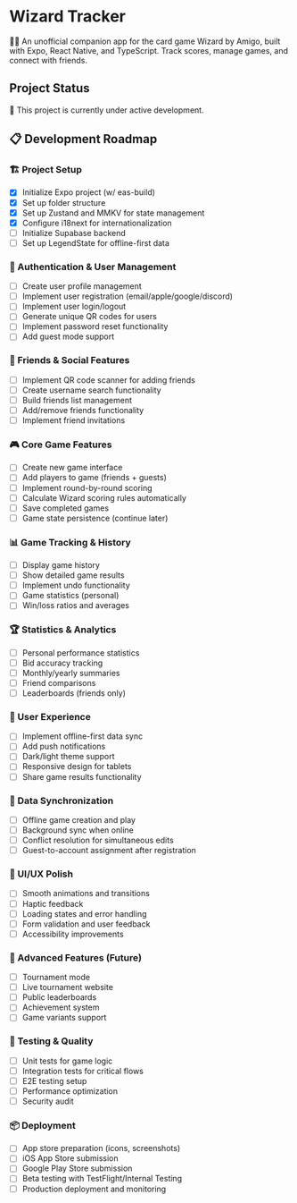 # Wizard Tracker

🧙‍♂️ An unofficial companion app for the card game Wizard by Amigo, built with Expo, React Native, and TypeScript. Track scores, manage games, and connect with friends.

## Project Status 

🚧 This project is currently under active development.

## 📋 Development Roadmap

### 🏗️ Project Setup
- [x] Initialize Expo project (w/ eas-build)
- [x] Set up folder structure
- [x] Set up Zustand and MMKV for state management
- [x] Configure i18next for internationalization
- [ ] Initialize Supabase backend
- [ ] Set up LegendState for offline-first data

### 🔐 Authentication & User Management
- [ ] Create user profile management
- [ ] Implement user registration (email/apple/google/discord)
- [ ] Implement user login/logout
- [ ] Generate unique QR codes for users
- [ ] Implement password reset functionality
- [ ] Add guest mode support

### 👥 Friends & Social Features
- [ ] Implement QR code scanner for adding friends
- [ ] Create username search functionality
- [ ] Build friends list management
- [ ] Add/remove friends functionality
- [ ] Implement friend invitations

### 🎮 Core Game Features
- [ ] Create new game interface
- [ ] Add players to game (friends + guests)
- [ ] Implement round-by-round scoring
- [ ] Calculate Wizard scoring rules automatically
- [ ] Save completed games
- [ ] Game state persistence (continue later)

### 📊 Game Tracking & History
- [ ] Display game history
- [ ] Show detailed game results
- [ ] Implement undo functionality
- [ ] Game statistics (personal)
- [ ] Win/loss ratios and averages

### 🏆 Statistics & Analytics
- [ ] Personal performance statistics
- [ ] Bid accuracy tracking
- [ ] Monthly/yearly summaries
- [ ] Friend comparisons
- [ ] Leaderboards (friends only)

### 📱 User Experience
- [ ] Implement offline-first data sync
- [ ] Add push notifications
- [ ] Dark/light theme support
- [ ] Responsive design for tablets
- [ ] Share game results functionality

### 🔄 Data Synchronization
- [ ] Offline game creation and play
- [ ] Background sync when online
- [ ] Conflict resolution for simultaneous edits
- [ ] Guest-to-account assignment after registration

### 🎨 UI/UX Polish
- [ ] Smooth animations and transitions
- [ ] Haptic feedback
- [ ] Loading states and error handling
- [ ] Form validation and user feedback
- [ ] Accessibility improvements

### 🚀 Advanced Features (Future)
- [ ] Tournament mode
- [ ] Live tournament website
- [ ] Public leaderboards
- [ ] Achievement system
- [ ] Game variants support

### 🧪 Testing & Quality
- [ ] Unit tests for game logic
- [ ] Integration tests for critical flows
- [ ] E2E testing setup
- [ ] Performance optimization
- [ ] Security audit

### 📦 Deployment
- [ ] App store preparation (icons, screenshots)
- [ ] iOS App Store submission
- [ ] Google Play Store submission
- [ ] Beta testing with TestFlight/Internal Testing
- [ ] Production deployment and monitoring